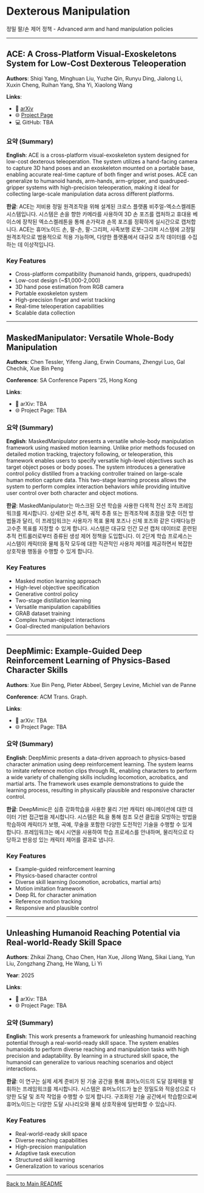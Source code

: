 # Dexterous Manipulation

정밀 팔/손 제어 정책 - Advanced arm and hand manipulation policies

---

## ACE: A Cross-Platform Visual-Exoskeletons System for Low-Cost Dexterous Teleoperation

**Authors**: Shiqi Yang, Minghuan Liu, Yuzhe Qin, Runyu Ding, Jialong Li, Xuxin Cheng, Ruihan Yang, Sha Yi, Xiaolong Wang

**Links**:
- 📄 [arXiv](https://arxiv.org/abs/2408.11805)
- 🌐 [Project Page](https://ace-teleop.github.io/)
- 💻 GitHub: TBA

### 요약 (Summary)

**English**: ACE is a cross-platform visual-exoskeleton system designed for low-cost dexterous teleoperation. The system utilizes a hand-facing camera to capture 3D hand poses and an exoskeleton mounted on a portable base, enabling accurate real-time capture of both finger and wrist poses. ACE can generalize to humanoid hands, arm-hands, arm-gripper, and quadruped-gripper systems with high-precision teleoperation, making it ideal for collecting large-scale manipulation data across different platforms.

**한글**: ACE는 저비용 정밀 원격조작을 위해 설계된 크로스 플랫폼 비주얼-엑소스켈레톤 시스템입니다. 시스템은 손을 향한 카메라를 사용하여 3D 손 포즈를 캡처하고 휴대용 베이스에 장착된 엑소스켈레톤을 통해 손가락과 손목 포즈를 정확하게 실시간으로 캡처합니다. ACE는 휴머노이드 손, 팔-손, 팔-그리퍼, 사족보행 로봇-그리퍼 시스템에 고정밀 원격조작으로 범용적으로 적용 가능하며, 다양한 플랫폼에서 대규모 조작 데이터를 수집하는 데 이상적입니다.

### Key Features
- Cross-platform compatibility (humanoid hands, grippers, quadrupeds)
- Low-cost design (~$1,000-2,000)
- 3D hand pose estimation from RGB camera
- Portable exoskeleton system
- High-precision finger and wrist tracking
- Real-time teleoperation capabilities
- Scalable data collection

---

## MaskedManipulator: Versatile Whole-Body Manipulation

**Authors**: Chen Tessler, Yifeng Jiang, Erwin Coumans, Zhengyi Luo, Gal Chechik, Xue Bin Peng

**Conference**: SA Conference Papers '25, Hong Kong

**Links**:
- 📄 arXiv: TBA
- 🌐 Project Page: TBA

### 요약 (Summary)

**English**: MaskedManipulator presents a versatile whole-body manipulation framework using masked motion learning. Unlike prior methods focused on detailed motion tracking, trajectory following, or teleoperation, this framework enables users to specify versatile high-level objectives such as target object poses or body poses. The system introduces a generative control policy distilled from a tracking controller trained on large-scale human motion capture data. This two-stage learning process allows the system to perform complex interaction behaviors while providing intuitive user control over both character and object motions.

**한글**: MaskedManipulator는 마스크된 모션 학습을 사용한 다목적 전신 조작 프레임워크를 제시합니다. 상세한 모션 추적, 궤적 추종 또는 원격조작에 초점을 맞춘 이전 방법들과 달리, 이 프레임워크는 사용자가 목표 물체 포즈나 신체 포즈와 같은 다재다능한 고수준 목표를 지정할 수 있게 합니다. 시스템은 대규모 인간 모션 캡처 데이터로 훈련된 추적 컨트롤러로부터 증류된 생성 제어 정책을 도입합니다. 이 2단계 학습 프로세스는 시스템이 캐릭터와 물체 동작 모두에 대한 직관적인 사용자 제어를 제공하면서 복잡한 상호작용 행동을 수행할 수 있게 합니다.

### Key Features
- Masked motion learning approach
- High-level objective specification
- Generative control policy
- Two-stage distillation learning
- Versatile manipulation capabilities
- GRAB dataset training
- Complex human-object interactions
- Goal-directed manipulation behaviors

---

## DeepMimic: Example-Guided Deep Reinforcement Learning of Physics-Based Character Skills

**Authors**: Xue Bin Peng, Pieter Abbeel, Sergey Levine, Michiel van de Panne

**Conference**: ACM Trans. Graph.

**Links**:
- 📄 arXiv: TBA
- 🌐 Project Page: TBA

### 요약 (Summary)

**English**: DeepMimic presents a data-driven approach to physics-based character animation using deep reinforcement learning. The system learns to imitate reference motion clips through RL, enabling characters to perform a wide variety of challenging skills including locomotion, acrobatics, and martial arts. The framework uses example demonstrations to guide the learning process, resulting in physically plausible and responsive character control.

**한글**: DeepMimic은 심층 강화학습을 사용한 물리 기반 캐릭터 애니메이션에 대한 데이터 기반 접근법을 제시합니다. 시스템은 RL을 통해 참조 모션 클립을 모방하는 방법을 학습하여 캐릭터가 보행, 곡예, 무술을 포함한 다양한 도전적인 기술을 수행할 수 있게 합니다. 프레임워크는 예시 시연을 사용하여 학습 프로세스를 안내하며, 물리적으로 타당하고 반응성 있는 캐릭터 제어를 결과로 냅니다.

### Key Features
- Example-guided reinforcement learning
- Physics-based character control
- Diverse skill learning (locomotion, acrobatics, martial arts)
- Motion imitation framework
- Deep RL for character animation
- Reference motion tracking
- Responsive and plausible control

---

## Unleashing Humanoid Reaching Potential via Real-world-Ready Skill Space

**Authors**: Zhikai Zhang, Chao Chen, Han Xue, Jilong Wang, Sikai Liang, Yun Liu, Zongzhang Zhang, He Wang, Li Yi

**Year**: 2025

**Links**:
- 📄 arXiv: TBA
- 🌐 Project Page: TBA

### 요약 (Summary)

**English**: This work presents a framework for unleashing humanoid reaching potential through a real-world-ready skill space. The system enables humanoids to perform diverse reaching and manipulation tasks with high precision and adaptability. By learning in a structured skill space, the humanoid can generalize to various reaching scenarios and object interactions.

**한글**: 이 연구는 실제 세계 준비가 된 기술 공간을 통해 휴머노이드의 도달 잠재력을 발휘하는 프레임워크를 제시합니다. 시스템은 휴머노이드가 높은 정밀도와 적응성으로 다양한 도달 및 조작 작업을 수행할 수 있게 합니다. 구조화된 기술 공간에서 학습함으로써 휴머노이드는 다양한 도달 시나리오와 물체 상호작용에 일반화할 수 있습니다.

### Key Features
- Real-world-ready skill space
- Diverse reaching capabilities
- High-precision manipulation
- Adaptive task execution
- Structured skill learning
- Generalization to various scenarios

---

[Back to Main README](../README.md)
